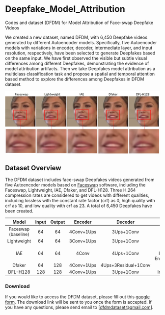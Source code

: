 # Deepfake_Model_Attribution
Codes and dataset (DFDM) for Model Attribution of Face-swap Deepfake Videos 

We created a new dataset, named DFDM, with 6,450 Deepfake videos generated by different Autoencoder models. Specifically, five Autoencoder models with variations in encoder, decoder, intermediate layer, and input resolution, respectively, have been selected to generate Deepfakes based on the same input. We have first observed the visible but subtle visual differences among different Deepfakes, demonstrating the evidence of model attribution artifacts. Then we take Deepfakes model attribution as a multiclass classification task and propose a spatial and temporal attention based method to explore the differences among Deepfakes in DFDM dataset.

<img src="Fig1.jpg" alt="demo" width="600"/>

## Dataset Overview 
The DFDM dataset includes face-swap Deepfakes videos generated from five Autoencoder models based on [Faceswap](https://github.com/deepfakes/faceswap) software, including the Faceswap, Lightweight, IAE, Dfaker, and DFL-H128. Three H.264 compression rates are considered to get videos with different qualities, including lossless with the constant rate factor (crf) as 0, high quality with crf as 10, and low quality with crf as 23. A total of 6,450 Deepfakes have been created.


| Model | Input | Output | Encoder | Decoder | Variation| 
| :-------------------: | :-----: | :-----: | :---------: | :---------: | :---------: |
|  Faceswap (baseline)  |   64    |   64    |  4Conv+1Ups |  3Ups+1Conv |  /
|  Lightweight          |   64    |   64    |  3Conv+1Ups |  3Ups+1Conv |  Encoder|  
|  IAE                  |   64    |   64    |  4Conv      |  4Ups+1Conv |  Intermediate layers; Shared Encoder&Decoder|  
|  Dfaker               |   64    |   128   |  4Conv+1Ups | 4Ups+3Residual+1Conv |  Decoder|  
|  DFL-H128             |  128    |  128    |  4Conv+1Ups |  3Ups+1Conv |  Input resolution|  


### Download
If you would like to access the DFDM dataset, please fill out this [google form](https://docs.google.com/forms/d/e/1FAIpQLSeM-1pJ13RyPVgF0bGRQtLiupwWDvALD6rKa_Oa8sIluIqtSA/viewform?vc=0&c=0&w=1&flr=0&usp=mail_form_link). The download link will be sent to you once the form is accepted. If you have any questions, please send email to [dfdmdataset@gmail.com].

